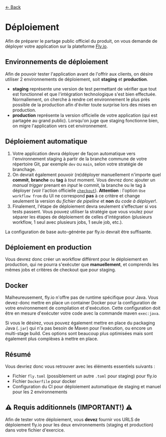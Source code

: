 [← Back](../README.md)

# Déploiement

Afin de préparer le partage public officiel du produit, on vous demande de déployer votre application sur la plateforme [Fly.io](https://fly.io/).

## Environnements de déploiement

Afin de pouvoir tester l'application avant de l'offrir aux clients, on désire utiliser 2 environnements de déploiement, soit **staging** et **production**.

- **staging** représente une version de test permettant de vérifier que tout est fonctionnel et que l'intégration technologique s'est bien effectuée. Normallement, on cherche à rendre cet environnement le plus près possible de la production afin d'éviter toute surprise lors des mises en production.
- **production** représente la version officielle de votre application (qui est partagée au grand public). Lorsqu'on juge que staging fonctionne bien, on migre l'application vers cet environnement.

## Déploiement automatique

1. Votre application devra déployer de façon automatique vers l'environnement staging à partir de la branche commune de votre répertoire Git, par exemple `dev` ou `main`, selon votre stratégie de branchage.
2. On devrait également pouvoir (re)déployer manuellement n'importe quel **commit**, **branche** ou **tag** à *tout* moment. Vous devrez donc ajouter un *manual trigger* prenant en *input* le commit, la branche ou le tag à déployer (voir l'action officielle [`checkout`](https://github.com/actions/checkout)). **Attention** : l'option `Use workflow from` du UI ne correspond **pas** à ce critère et change seulement la version du *fichier de pipeline* et **non** du *code à déployer*!.
3. Finalement, l'étape de déploiement devra seulement s'effectuer si vos tests passent. Vous pouvez utiliser la stratégie que vous voulez pour séparer les étapes de déploiement de celles d'intégration (plusieurs workflow, 1 seul avec plusieurs jobs, 1 seule job, etc.).

La configuration de base auto-générée par fly.io devrait être suffisante.

## Déploiement en production

Vous devrez donc créer un workflow différent pour le déploiement en production, qui ne pourra s'exécuter que **manuellement**, et comprends les mêmes jobs et critères de checkout que pour staging.

## Docker

Malheureusement, fly.io n'offre pas de runtime spécifique pour Java. Vous devez-donc mettre en place un container Docker pour la configuration de votre environnement de compilation et d'exécution. Cette configuration doit être en mesure d'exécuter votre code avec la commande maven `exec:java`.

Si vous le désirez, vous pouvez également mettre en place du packaging Java (`.jar`) qui n'a pas besoin de Maven pour l'exécution, ou encore un multi-stage build. Ces options sont beaucoup plus optimisées mais sont également plus complèxes à mettre en place.

## Résumé

Vous devriez donc vous retrouver avec les éléments essentiels suivants :

- Fichier `fly.toml` (possiblement un autre `.toml` pour staging) pour fly.io
- Fichier `Dockerfile` pour docker
- Configuration du CI pour déploiement automatique de staging et manuel pour les 2 environnements

## ⚠️ Requis additionnels (IMPORTANT!) ⚠️

Afin de tester votre déploiement, vous **devez** fournir vos URLS de déploiement fly.io pour les deux environnements (staging et production) dans votre fichier d'exercice.
